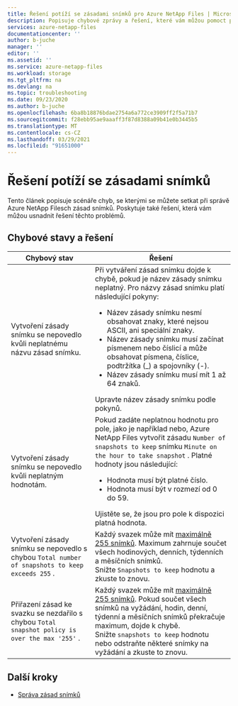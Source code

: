 ```yaml
---
title: Řešení potíží se zásadami snímků pro Azure NetApp Files | Microsoft Docs
description: Popisuje chybové zprávy a řešení, které vám můžou pomoct při řešení potíží se správou zásad snímku pro Azure NetApp Files.
services: azure-netapp-files
documentationcenter: ''
author: b-juche
manager: ''
editor: ''
ms.assetid: ''
ms.service: azure-netapp-files
ms.workload: storage
ms.tgt_pltfrm: na
ms.devlang: na
ms.topic: troubleshooting
ms.date: 09/23/2020
ms.author: b-juche
ms.openlocfilehash: 6ba8b18876bdae2754a6a772ce3909ff2f5a71b7
ms.sourcegitcommit: f28ebb95ae9aaaff3f87d8388a09b41e0b3445b5
ms.translationtype: MT
ms.contentlocale: cs-CZ
ms.lasthandoff: 03/29/2021
ms.locfileid: "91651000"
---
```

# <a name="troubleshoot-snapshot-policies"></a>Řešení potíží se zásadami snímků

Tento článek popisuje scénáře chyb, se kterými se můžete setkat při správě Azure NetApp Filesch zásad snímků. Poskytuje také řešení, která vám můžou usnadnit řešení těchto problémů.

## <a name="error-conditions-and-resolutions"></a>Chybové stavy a řešení 

|     Chybový stav    |     Řešení    |
|-|-|
| Vytvoření zásady snímku se nepovedlo kvůli neplatnému názvu zásad snímku. | Při vytváření zásad snímku dojde k chybě, pokud je název zásady snímku neplatný. Pro názvy zásad snímku platí následující pokyny:  <ul><li> Název zásady snímku nesmí obsahovat znaky, které nejsou ASCII, ani speciální znaky. </li> <li> Název zásady snímku musí začínat písmenem nebo číslicí a může obsahovat písmena, číslice, podtržítka (_) a spojovníky (-). </li> <li> Název zásady snímku musí mít 1 až 64 znaků.  </li></ul> Upravte název zásady snímku podle pokynů.  |
| Vytvoření zásady snímku se nepovedlo kvůli neplatným hodnotám. | Pokud zadáte neplatnou hodnotu pro pole, jako je například nebo, Azure NetApp Files vytvořit zásadu `Number of snapshots to keep` snímku `Minute on the hour to take snapshot` . Platné hodnoty jsou následující:  <ul><li>Hodnota musí být platné číslo.</li> <li>Hodnota musí být v rozmezí od 0 do 59.</li></ul> Ujistěte se, že jsou pro pole k dispozici platná hodnota. | 
| Vytvoření zásady snímku se nepovedlo s chybou `Total number of snapshots to keep exceeds 255` . | Každý svazek může mít [maximálně 255 snímků](azure-netapp-files-resource-limits.md). Maximum zahrnuje součet všech hodinových, denních, týdenních a měsíčních snímků. <br> Snižte `Snapshots to keep` hodnotu a zkuste to znovu. |
| Přiřazení zásad ke svazku se nezdařilo s chybou `Total snapshot policy is over the max '255'` . | Každý svazek může mít [maximálně 255 snímků](azure-netapp-files-resource-limits.md). Pokud součet všech snímků na vyžádání, hodin, denní, týdenní a měsíčních snímků překračuje maximum, dojde k chybě. <br> Snižte `snapshots to keep` hodnotu nebo odstraňte některé snímky na vyžádání a zkuste to znovu. | 

## <a name="next-steps"></a>Další kroky  

* [Správa zásad snímků](azure-netapp-files-manage-snapshots.md#manage-snapshot-policies)
